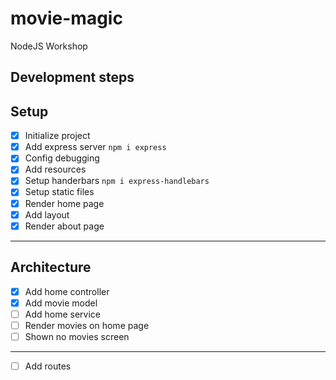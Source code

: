 # movie-magic
NodeJS Workshop

## Development steps

## Setup
- [x] Initialize project
- [x] Add express server `npm i express`
- [x] Config debugging
- [x] Add resources
- [x] Setup handerbars `npm i express-handlebars`
- [x] Setup static files
- [x] Render home page
- [x] Add layout
- [x] Render about page
---
## Architecture
- [x] Add home controller
- [x] Add movie model
- [ ] Add home service
- [ ] Render movies on home page
- [ ] Shown no movies screen
---
- [ ] Add routes

